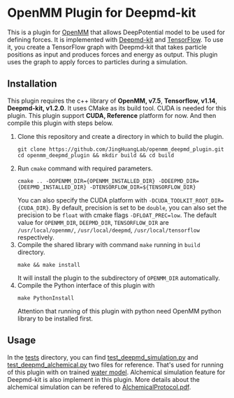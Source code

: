 # OpenMM Plugin for Deepmd-kit


This is a plugin for [OpenMM](http://openmm.org) that allows DeepPotential model
to be used for defining forces.  It is implemented with [Deepmd-kit](https://github.com/deepmodeling/deepmd-kit) and [TensorFlow](https://www.tensorflow.org/).
To use it, you create a TensorFlow graph with Deepmd-kit that takes particle positions as input
and produces forces and energy as output. This plugin uses the graph to apply
forces to particles during a simulation.

## Installation

This plugin requires the c++ library of **OpenMM, v7.5**, **Tensorflow, v1.14**, **Deepmd-kit, v1.2.0**. It uses CMake as its build tool. CUDA is needed for this plugin. This plugin support **CUDA, Reference** platform for now.
And then compile this plugin with steps below.

1. Clone this repository and create a directory in which to build the plugin.
   ```shell
   git clone https://github.com/JingHuangLab/openmm_deepmd_plugin.git
   cd openmm_deepmd_plugin && mkdir build && cd build
   ```
2. Run `cmake` command with required parameters.
   ```shell
   cmake .. -DOPENMM_DIR={OPENMM_INSTALLED_DIR} -DDEEPMD_DIR={DEEPMD_INSTALLED_DIR} -DTENSORFLOW_DIR=${TENSORFLOW_DIR}
   ```
   You can also specify the CUDA platform with `-DCUDA_TOOLKIT_ROOT_DIR={CUDA_DIR}`.
   By default, precision is set to be `double`, you can also set the precision to be `float` with cmake flags `-DFLOAT_PREC=low`.
   The default value for `OPENMM_DIR`, `DEEPMD_DIR`, `TENSORFLOW_DIR` are `/usr/local/openmm/`, `/usr/local/deepmd`, `/usr/local/tensorflow` respectively. 
3. Compile the shared library with command `make` running in `build` directory.
   ```shell
   make && make install
   ```
   It will install the plugin to the subdirectory of `OPENMM_DIR` automatically.
4. Compile the Python interface of this plugin with
   ```shell
   make PythonInstall
   ```
   Attention that running of this plugin with python need OpenMM python library to be installed first.

## Usage

In the [tests](./tests) directory, you can find [test_deepmd_simulation.py](./tests/test_deepmd_simulation.py) and [test_deepmd_alchemical.py](./tests/test_deepmd_alchemical.py) two files for reference.
That's used for running of this plugin with on trained [water model](./tests/frozen_model/lw_pimd.v1.pb).
Alchemical simulation feature for Deepmd-kit is also implement in this plugin. More details about the alchemical simulation can be refered to [AlchemicalProtocol.pdf](./tests/refer/AlchemicalProtocol.pdf).
